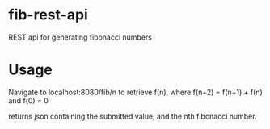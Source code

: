 # fib-rest-api
REST api for generating fibonacci numbers
# Usage
Navigate to localhost:8080/fib/n to retrieve f(n), where f(n+2) = f(n+1) + f(n) and f(0) = 0

returns json containing the submitted value, and the nth fibonacci number.

